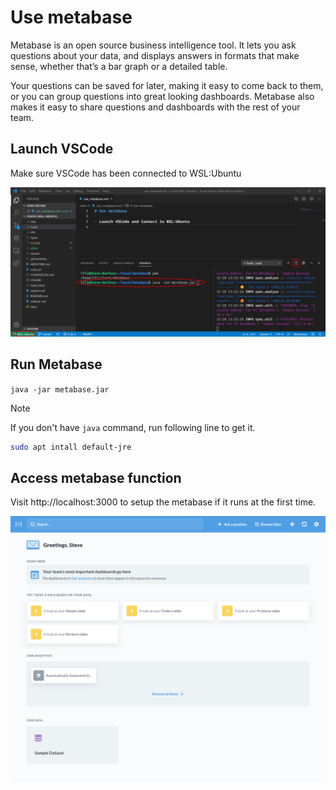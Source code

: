 # Use metabase

Metabase is an open source business intelligence tool. It lets you ask questions about your data, and displays answers in formats that make sense, whether that’s a bar graph or a detailed table.

Your questions can be saved for later, making it easy to come back to them, or you can group questions into great looking dashboards. Metabase also makes it easy to share questions and dashboards with the rest of your team.

<!--

[Steve]

TODO:

- Reference of metrics system.
- Teach the user make full use of the data.

-->

## Launch VSCode

Make sure VSCode has been connected to WSL:Ubuntu

![Launch VSCode](use_metabase_1.png)

## Run Metabase

`java -jar metabase.jar`

> [!NOTE]
> If you don't have `java` command, run following line to get it.
> ```sh
> sudo apt intall default-jre
> ```

## Access metabase function

Visit http://localhost:3000 to setup the metabase if it runs at the first time.

![Visit metabase](use_metabase_2.png)

